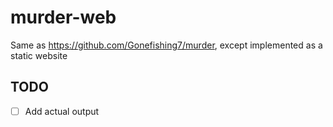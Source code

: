 # murder-web
Same as https://github.com/Gonefishing7/murder, except implemented as a static website
## TODO
- [ ] Add actual output
